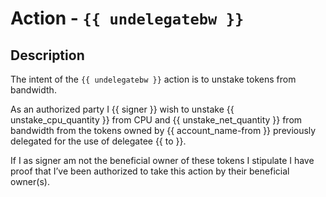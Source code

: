 # Action - `{{ undelegatebw }}`

## Description

The intent of the `{{ undelegatebw }}` action is to unstake tokens from bandwidth. 

As an authorized party I {{ signer }} wish to unstake {{ unstake_cpu_quantity }} from CPU and {{ unstake_net_quantity }} from bandwidth from the tokens owned by {{ account_name-from }} previously delegated for the use of delegatee {{ to }}. 

If I as signer am not the beneficial owner of these tokens I stipulate I have proof that I’ve been authorized to take this action by their beneficial owner(s). 
